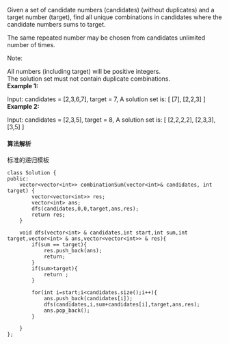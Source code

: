 Given a set of candidate numbers (candidates) (without duplicates) and a target number (target), find all unique combinations in candidates where the candidate numbers sums to target.<br>

The same repeated number may be chosen from candidates unlimited number of times.<br>

Note:<br>

All numbers (including target) will be positive integers.<br>
The solution set must not contain duplicate combinations.<br>
**Example 1:**

Input: candidates = [2,3,6,7], target = 7,
A solution set is:
[
  [7],
  [2,2,3]
]
**Example 2:**

Input: candidates = [2,3,5], target = 8,
A solution set is:
[
  [2,2,2,2],
  [2,3,3],
  [3,5]
]

#### 算法解析
标准的递归模板
```
class Solution {
public:
    vector<vector<int>> combinationSum(vector<int>& candidates, int target) {
        vector<vector<int>> res;
        vector<int> ans;
        dfs(candidates,0,0,target,ans,res);
        return res;
    }
    
    void dfs(vector<int> & candidates,int start,int sum,int target,vector<int> & ans,vector<vector<int>> & res){
        if(sum == target){
            res.push_back(ans);
            return;
        }
        if(sum>target){
            return ;
        }
  
        for(int i=start;i<candidates.size();i++){
            ans.push_back(candidates[i]);
            dfs(candidates,i,sum+candidates[i],target,ans,res);
            ans.pop_back();
        }
      
    }
};
```

